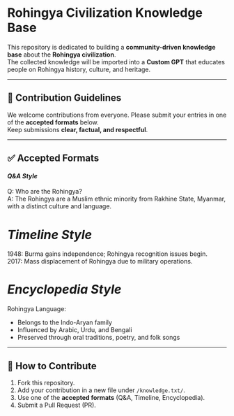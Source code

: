 # Rohingya Civilization Knowledge Base

This repository is dedicated to building a **community-driven knowledge base** about the **Rohingya civilization**.  
The collected knowledge will be imported into a **Custom GPT** that educates people on Rohingya history, culture, and heritage.

---

## 📌 Contribution Guidelines

We welcome contributions from everyone. Please submit your entries in one of the **accepted formats** below.  
Keep submissions **clear, factual, and respectful**.

---

## ✅ Accepted Formats

#### ***Q&A Style***  

Q: Who are the Rohingya?  
A: The Rohingya are a Muslim ethnic minority from Rakhine State, Myanmar, with a distinct culture and language.  


# ***Timeline Style***  

1948: Burma gains independence; Rohingya recognition issues begin.  
2017: Mass displacement of Rohingya due to military operations.  


# ***Encyclopedia Style***  

Rohingya Language:  
- Belongs to the Indo-Aryan family  
- Influenced by Arabic, Urdu, and Bengali  
- Preserved through oral traditions, poetry, and folk songs  

---

## 🚀 How to Contribute

1. Fork this repository.  
2. Add your contribution in a new file under `/knowledge.txt/`.  
3. Use one of the **accepted formats** (Q&A, Timeline, Encyclopedia).  
4. Submit a Pull Request (PR).  

